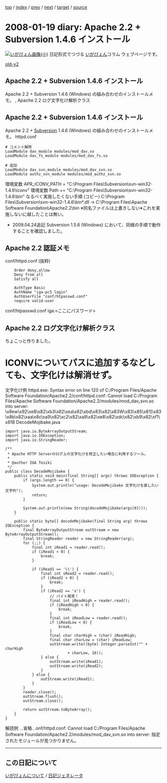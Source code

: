 [top](https://igapyon.github.io/diary/) 
 / [index](https://igapyon.github.io/diary/2008/index.html) 
 / [prev](https://igapyon.github.io/diary/2008/ig080118.html) 
 / [next](https://igapyon.github.io/diary/2008/ig080122.html) 
 / [target](https://igapyon.github.io/diary/2008/ig080119.html) 
 / [source](https://github.com/igapyon/diary/blob/gh-pages/2008/ig080119.html.src.md) 

2008-01-19 diary: Apache 2.2 + Subversion 1.4.6 インストール
=====================================================================================================
[![いがぴょん画像(小)](https://igapyon.github.io/diary/images/iga200306s.jpg "いがぴょん")](https://igapyon.github.io/diary/memo/memoigapyon.html) 日記形式でつづる [いがぴょん](https://igapyon.github.io/diary/memo/memoigapyon.html)コラム ウェブページです。

[old-v2](ig080119-orig.html)

## Apache 2.2 + Subversion 1.4.6 インストール

Apache 2.2 + Subversion 1.4.6 (Windows) の組み合わせのインストールメモ。 , Apache 2.2 ログ文字化け解析クラス


## Apache 2.2 + Subversion 1.4.6 インストール

Apache 2.2 + [Subversion](http://subversion.tigris.org/) 1.4.6 (Windows) の組み合わせのインストールメモ。
httpd.conf

      
```
# コメント解除
LoadModule dav_module modules/mod_dav.so
LoadModule dav_fs_module modules/mod_dav_fs.so

# 追加
LoadModule dav_svn_module modules/mod_dav_svn.so
LoadModule authz_svn_module modules/mod_authz_svn.so
```

      
環境変数
APR_ICONV_PATH = "C:\Program Files\Subversion\svn-win32-1.4.6\iconv"
環境変数
Path += "C:\Program Files\Subversion\svn-win32-1.4.6\bin"
なるべく実施したくない手順 (コピー)
C:\Program Files\Subversion\svn-win32-1.4.6\bin\*.dll → C:\Program Files\Apache
      Software Foundation\Apache2.2\bin
※同名ファイルは上書きしない※これを実施しないに越したことは無い。
* 2009.04.24追記 Subversion 1.5.6 (Windows) において、同様の手順で動作することを確認しました。

## Apache 2.2 認証メモ
conf/httpd.conf (抜粋)

      
```
    Order deny,allow
    Deny from all
    Satisfy all

    AuthType Basic
    AuthName "iga-pc5 login"
    AuthUserFile "conf/htpasswd.conf"
    require valid-user
```

      
conf/htpasswd.conf
iga:<ここにパスワード>

## Apache 2.2 ログ文字化け解析クラス

ちょこっと作りました。
# ICONVについてパスに追加するなどしても、文字化けは解消せず。
文字化け例
httpd.exe: Syntax error on line 120 of C:/Program Files/Apache Software Foundation/Apache2.2/conf/httpd.conf: Cannot load C:/Program Files/Apache Software Foundation/Apache2.2/modules/mod_dav_svn.so into server: \x8ew\x92\xe8\x82\xb3\x82\xea\x82\xbd\x83\x82\x83W\x83\x85\x81[\x83\x8b\x82\xaa\x8c\xa9\x82\xc2\x82\xa9\x82\xe8\x82\xdc\x82\xb9\x82\xf1\x81B
DecodeMojibake.java

      
```
import java.io.ByteArrayOutputStream;
import java.io.IOException;
import java.io.StringReader;

/**
 * Apache HTTP Serverのログ上の文字化けを修正したい場合に利用するツール。
 * 
 * @author IGA Tosiki
 */
public class DecodeMojibake {
    public static void main(final String[] args) throws IOException {
        if (args.length == 0) {
            System.out.println("usage: DecodeMojibake 文字化けを直したい文字列");
            return;
        }

        System.out.println(new String(decodeMojibake(args[0])));
    }

    public static byte[] decodeMojibake(final String arg) throws IOException {
        final ByteArrayOutputStream outStream = new ByteArrayOutputStream();
        final StringReader reader = new StringReader(arg);
        for (;;) {
            final int iRead1 = reader.read();
            if (iRead1 < 0) {
                break;
            }

            if (iRead1 == '\\') {
                final int iRead2 = reader.read();
                if (iRead2 < 0) {
                    break;
                }
                if (iRead2 == 'x') {
                    // バイト発見！
                    final int iReadHigh = reader.read();
                    if (iReadHigh < 0) {
                        break;
                    }
                    final int iReadLow = reader.read();
                    if (iReadLow < 0) {
                        break;
                    }
                    final char charHigh = (char) iReadHigh;
                    final char charLow = (char) iReadLow;
                    outStream.write((byte) Integer.parseInt("" + charHigh
                            + charLow, 16));
                } else {
                    outStream.write(iRead1);
                    outStream.write(iRead2);
                }
            } else {
                outStream.write(iRead1);
            }
        }
        reader.close();
        outStream.flush();
        outStream.close();

        return outStream.toByteArray();
    }
}
```

      
解読例
…省略…onf/httpd.conf: Cannot load C:/Program Files/Apache Software Foundation/Apache2.2/modules/mod_dav_svn.so
      into server: 指定されたモジュールが見つかりません。

----------------------------------------------------------------------------------------------------

## この日記について
[いがぴょんについて](https://igapyon.github.io/diary/memo/memoigapyon.html) / [日記ジェネレータ](https://github.com/igapyon/igapyonv3)
